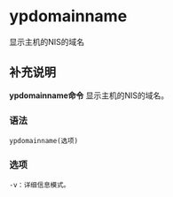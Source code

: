 ypdomainname
===

显示主机的NIS的域名

## 补充说明

**ypdomainname命令** 显示主机的NIS的域名。

### 语法  

```
ypdomainname(选项)
```

### 选项  

```
-v：详细信息模式。
```


<!-- Linux命令行搜索引擎：https://jaywcjlove.github.io/linux-command/ -->
